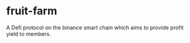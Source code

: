 # fruit-farm
A Defi protocol on the binance smart chain which aims to provide profit yield to members.

